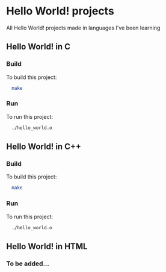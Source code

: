 # Hello World! projects

All Hello World! projects made in languages I've been learning

## Hello World! in C

### Build

To build this project:
```bash
  make
```

### Run

To run this project:

```bash
  ./hello_world.o
```

## Hello World! in C++

### Build

To build this project:
```bash
  make
```

### Run

To run this project:

```bash
  ./hello_world.o
```

## Hello World! in HTML

### To be added...